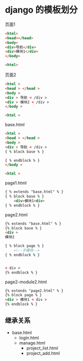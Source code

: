 # django 的模板划分

页面1
```HTML
<html>
<head></head>
<body>
<div>导航</div>
<div>模块1</div>
</body>

<html>
```

页面2
```HTML
<html >
<head > </head >
<body >
<div > 导航 < /div >
<div > 模块2 < /div >
</body >

<html >
```

base.html

```HTML
<html >
<head > </head >
<body >
<div > 导航 < /div >
{ % block base % }

{ % endblock % }
</body >

<html >
```

page1.html

```HTML
{ % extends "base.html" % }
{ % block base % }
    <div>模块1<div>
{ % endblock % }
```

page2.html

```HTML
{% extends "base.html" % }
{% block base % }
<div > 
模块2 

{ % block page % }
    <!--子模块-->
{ % endblock % }


< div >
{% endblock % }
```

page2-module2.html

```HTML
{% extends "page2.html" % }
{% block page % }
<div > 模块1 < div >
{% endblock % }
```

## 继承关系

* base.html
  * login.html
  * manage.html
    * project_list.html
    * project_add.html
  